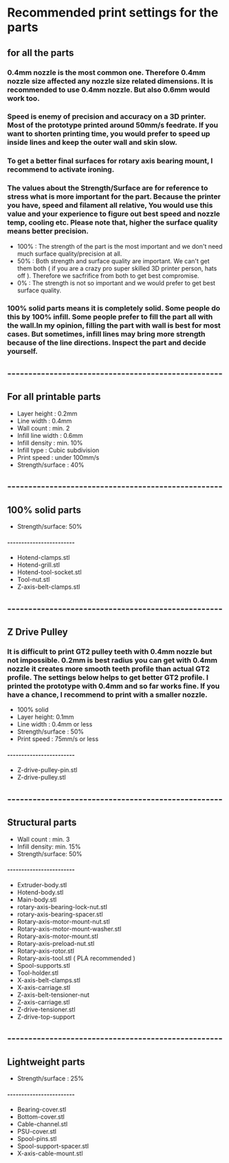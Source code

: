 # Recommended print settings for the parts

## for all the parts

### 0.4mm nozzle is the most common one. Therefore 0.4mm nozzle size affected any nozzle size related dimensions. It is recommended to use 0.4mm nozzle. But also 0.6mm  would work too.

### Speed is enemy of precision and accuracy on a 3D printer. Most of the prototype printed around 50mm/s feedrate. If you want to shorten printing time, you would prefer to speed up inside lines and keep the outer wall and skin slow.

### To get a better final surfaces for rotary axis bearing mount, I recommend to activate ironing.

### The values about the Strength/Surface are for reference to stress what is more important for the part. Because the printer you have, speed and filament all relative, You would use this value and your experience to figure out best speed and nozzle temp, cooling etc. Please note that, higher the surface quality means better precision.
- 100% : The strength of the part is the most important and we don't need much surface quality/precision at all.
- 50% : Both strength and surface quality are important. We can't get them both ( if you are a crazy pro super skilled 3D printer person, hats off ). Therefore we sacfrifice from both to get best compromise.
- 0% : The strength is not so important and we would prefer to get best surface quality.


### 100% solid parts means it is completely solid. Some people do this by 100% infill. Some people prefer to fill the part all with the wall.In my opinion, filling the part with wall is best for most cases. But sometimes, infill lines may bring more strength because of the line directions. Inspect the part and decide yourself.

## ---------------------------------------------------
## For all printable parts
- Layer height : 0.2mm
- Line width : 0.4mm
- Wall count : min. 2
- Infill line width : 0.6mm
- Infill density : min. 10% 
- Infill type : Cubic subdivision
- Print speed : under 100mm/s
- Strength/surface : 40%

## ---------------------------------------------------
## 100% solid parts
- Strength/surface: 50%
#### ------------------------
- Hotend-clamps.stl
- Hotend-grill.stl
- Hotend-tool-socket.stl
- Tool-nut.stl
- Z-axis-belt-clamps.stl

## ---------------------------------------------------

##  Z Drive Pulley
### It is difficult to print GT2 pulley teeth with 0.4mm nozzle but not impossible. 0.2mm is best radius you can get with 0.4mm nozzle it creates more smooth teeth profile than actual GT2 profile. The settings below helps to get better GT2 profile. I printed the prototype with 0.4mm and so far works fine. If you have a chance, I recommend to print with a smaller nozzle.
- 100% solid
- Layer height: 0.1mm
- Line width : 0.4mm or less
- Strength/surface : 50%
- Print speed : 75mm/s or less
#### ------------------------
- Z-drive-pulley-pin.stl
- Z-drive-pulley.stl

## ---------------------------------------------------
## Structural parts
- Wall count : min. 3
- Infill density: min. 15%
- Strength/surface: 50%
#### ------------------------
- Extruder-body.stl
- Hotend-body.stl
- Main-body.stl
- rotary-axis-bearing-lock-nut.stl
- rotary-axis-bearing-spacer.stl
- Rotary-axis-motor-mount-nut.stl
- Rotary-axis-motor-mount-washer.stl
- Rotary-axis-motor-mount.stl
- Rotary-axis-preload-nut.stl
- Rotary-axis-rotor.stl
- Rotary-axis-tool.stl ( PLA recommended )
- Spool-supports.stl
- Tool-holder.stl
- X-axis-belt-clamps.stl
- X-axis-carriage.stl
- Z-axis-belt-tensioner-nut
- Z-axis-carriage.stl
- Z-drive-tensioner.stl
- Z-drive-top-support

## ---------------------------------------------------
## Lightweight parts
- Strength/surface : 25%
#### ------------------------
- Bearing-cover.stl
- Bottom-cover.stl
- Cable-channel.stl
- PSU-cover.stl
- Spool-pins.stl
- Spool-support-spacer.stl
- X-axis-cable-mount.stl
